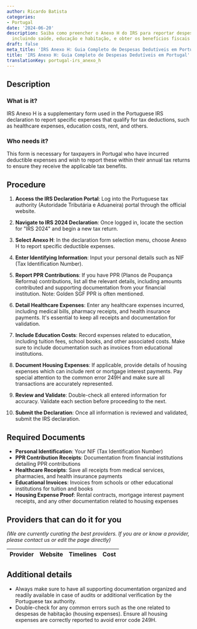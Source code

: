 ```yaml
---
author: Ricardo Batista
categories:
- Portugal
date: '2024-06-20'
description: Saiba como preencher o Anexo H do IRS para reportar despesas dedutíveis,
  incluindo saúde, educação e habitação, e obter os benefícios fiscais aplicáveis.
draft: false
meta_title: 'IRS Anexo H: Guia Completo de Despesas Dedutíveis em Portugal'
title: 'IRS Anexo H: Guia Completo de Despesas Dedutíveis em Portugal'
translationKey: portugal-irs_anexo_h
---
```



## Description
### What is it?
IRS Anexo H is a supplementary form used in the Portuguese IRS declaration to report specific expenses that qualify for tax deductions, such as healthcare expenses, education costs, rent, and others.

### Who needs it?
This form is necessary for taxpayers in Portugal who have incurred deductible expenses and wish to report these within their annual tax returns to ensure they receive the applicable tax benefits. 

## Procedure
1. **Access the IRS Declaration Portal**: Log into the Portuguese tax authority (Autoridade Tributária e Aduaneira) portal through the official website.

2. **Navigate to IRS 2024 Declaration**: Once logged in, locate the section for "IRS 2024" and begin a new tax return.

3. **Select Anexo H**: In the declaration form selection menu, choose Anexo H to report specific deductible expenses.

4. **Enter Identifying Information**: Input your personal details such as NIF (Tax Identification Number).

5. **Report PPR Contributions**: If you have PPR (Planos de Poupança Reforma) contributions, list all the relevant details, including amounts contributed and supporting documentation from your financial institution. Note: Golden SGF PPR is often mentioned.

6. **Detail Healthcare Expenses**: Enter any healthcare expenses incurred, including medical bills, pharmacy receipts, and health insurance payments. It's essential to keep all receipts and documentation for validation.

7. **Include Education Costs**: Record expenses related to education, including tuition fees, school books, and other associated costs. Make sure to include documentation such as invoices from educational institutions.

8. **Document Housing Expenses**: If applicable, provide details of housing expenses which can include rent or mortgage interest payments. Pay special attention to the common error 249H and make sure all transactions are accurately represented.

9. **Review and Validate**: Double-check all entered information for accuracy. Validate each section before proceeding to the next.

10. **Submit the Declaration**: Once all information is reviewed and validated, submit the IRS declaration.

## Required Documents
- **Personal Identification**: Your NIF (Tax Identification Number)
- **PPR Contribution Receipts**: Documentation from financial institutions detailing PPR contributions
- **Healthcare Receipts**: Save all receipts from medical services, pharmacies, and health insurance payments
- **Educational Invoices**: Invoices from schools or other educational institutions for tuition and books
- **Housing Expense Proof**: Rental contracts, mortgage interest payment receipts, and any other documentation related to housing expenses

## Providers that can do it for you
_(We are currently curating the best providers. If you are or know a provider, please contact us or edit the page directly)_

| Provider        |     Website     |     Timelines    |       Cost      |
| --------------- | --------------- |  :-------------: | :-------------: |

## Additional details
- Always make sure to have all supporting documentation organized and readily available in case of audits or additional verification by the Portuguese tax authority.
- Double-check for any common errors such as the one related to despesas de habitação (housing expenses). Ensure all housing expenses are correctly reported to avoid error code 249H.
